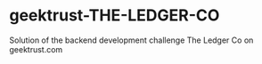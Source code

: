# geektrust-THE-LEDGER-CO
Solution of the backend development challenge The Ledger Co on geektrust.com
